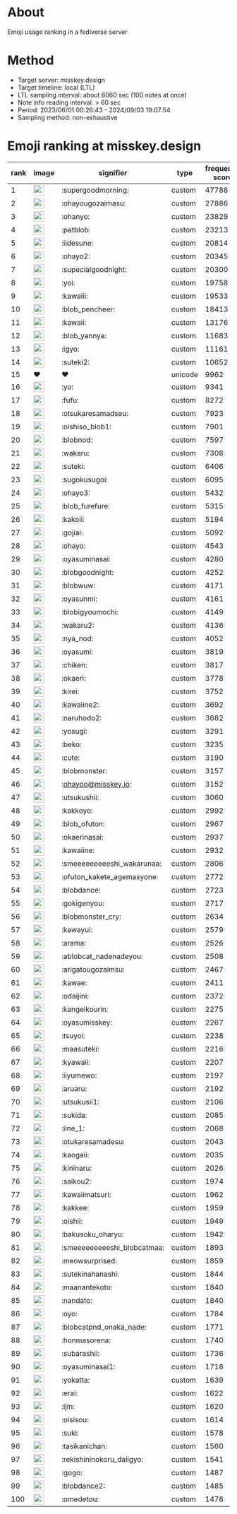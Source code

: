 # About
Emoji usage ranking in a fediverse server

# Method
- Target server: misskey.design
- Target timeline: local (LTL)
- LTL sampling interval: about 6060 sec (100 notes at once)
- Note info reading interval: > 60 sec
- Period: 2023/06/01 00:26:43 - 2024/09/03 19:07:54 
- Sampling method: non-exhaustive

# Emoji ranking at misskey.design

|rank|image|signifier|type|frequency score|
|----|----|----|----|----|
|1|<img height="24" src="https://misskey.design/emoji/supergoodmorning.webp">|:supergoodmorning:|custom|47788|
|2|<img height="24" src="https://misskey.design/emoji/ohayougozaimasu.webp">|:ohayougozaimasu:|custom|27886|
|3|<img height="24" src="https://misskey.design/emoji/ohanyo.webp">|:ohanyo:|custom|23829|
|4|<img height="24" src="https://misskey.design/emoji/patblob.webp">|:patblob:|custom|23213|
|5|<img height="24" src="https://misskey.design/emoji/iidesune.webp">|:iidesune:|custom|20814|
|6|<img height="24" src="https://misskey.design/emoji/ohayo2.webp">|:ohayo2:|custom|20345|
|7|<img height="24" src="https://misskey.design/emoji/supecialgoodnight.webp">|:supecialgoodnight:|custom|20300|
|8|<img height="24" src="https://misskey.design/emoji/yoi.webp">|:yoi:|custom|19758|
|9|<img height="24" src="https://misskey.design/emoji/kawaiii.webp">|:kawaiii:|custom|19533|
|10|<img height="24" src="https://misskey.design/emoji/blob_pencheer.webp">|:blob_pencheer:|custom|18413|
|11|<img height="24" src="https://misskey.design/emoji/kawaii.webp">|:kawaii:|custom|13176|
|12|<img height="24" src="https://misskey.design/emoji/blob_yannya.webp">|:blob_yannya:|custom|11683|
|13|<img height="24" src="https://misskey.design/emoji/igyo.webp">|:igyo:|custom|11161|
|14|<img height="24" src="https://misskey.design/emoji/suteki2.webp">|:suteki2:|custom|10652|
|15|❤|❤|unicode|9962|
|16|<img height="24" src="https://misskey.design/emoji/yo.webp">|:yo:|custom|9341|
|17|<img height="24" src="https://misskey.design/emoji/fufu.webp">|:fufu:|custom|8272|
|18|<img height="24" src="https://misskey.design/emoji/otsukaresamadseu.webp">|:otsukaresamadseu:|custom|7923|
|19|<img height="24" src="https://misskey.design/emoji/oishiso_blob1.webp">|:oishiso_blob1:|custom|7901|
|20|<img height="24" src="https://misskey.design/emoji/blobnod.webp">|:blobnod:|custom|7597|
|21|<img height="24" src="https://misskey.design/emoji/wakaru.webp">|:wakaru:|custom|7308|
|22|<img height="24" src="https://misskey.design/emoji/suteki.webp">|:suteki:|custom|6406|
|23|<img height="24" src="https://misskey.design/emoji/sugokusugoi.webp">|:sugokusugoi:|custom|6095|
|24|<img height="24" src="https://misskey.design/emoji/ohayo3.webp">|:ohayo3:|custom|5432|
|25|<img height="24" src="https://misskey.design/emoji/blob_furefure.webp">|:blob_furefure:|custom|5315|
|26|<img height="24" src="https://misskey.design/emoji/kakoii.webp">|:kakoii:|custom|5194|
|27|<img height="24" src="https://misskey.design/emoji/gojiai.webp">|:gojiai:|custom|5092|
|28|<img height="24" src="https://misskey.design/emoji/ohayo.webp">|:ohayo:|custom|4543|
|29|<img height="24" src="https://misskey.design/emoji/oyasuminasai.webp">|:oyasuminasai:|custom|4280|
|30|<img height="24" src="https://misskey.design/emoji/blobgoodnight.webp">|:blobgoodnight:|custom|4252|
|31|<img height="24" src="https://misskey.design/emoji/blobwuw.webp">|:blobwuw:|custom|4171|
|32|<img height="24" src="https://misskey.design/emoji/oyasunmi.webp">|:oyasunmi:|custom|4161|
|33|<img height="24" src="https://misskey.design/emoji/blobigyoumochi.webp">|:blobigyoumochi:|custom|4149|
|34|<img height="24" src="https://misskey.design/emoji/wakaru2.webp">|:wakaru2:|custom|4136|
|35|<img height="24" src="https://misskey.design/emoji/nya_nod.webp">|:nya_nod:|custom|4052|
|36|<img height="24" src="https://misskey.design/emoji/oyasumi.webp">|:oyasumi:|custom|3819|
|37|<img height="24" src="https://misskey.design/emoji/chiken.webp">|:chiken:|custom|3817|
|38|<img height="24" src="https://misskey.design/emoji/okaeri.webp">|:okaeri:|custom|3778|
|39|<img height="24" src="https://misskey.design/emoji/kirei.webp">|:kirei:|custom|3752|
|40|<img height="24" src="https://misskey.design/emoji/kawaiine2.webp">|:kawaiine2:|custom|3692|
|41|<img height="24" src="https://misskey.design/emoji/naruhodo2.webp">|:naruhodo2:|custom|3682|
|42|<img height="24" src="https://misskey.design/emoji/yosugi.webp">|:yosugi:|custom|3291|
|43|<img height="24" src="https://misskey.design/emoji/beko.webp">|:beko:|custom|3235|
|44|<img height="24" src="https://misskey.design/emoji/cute.webp">|:cute:|custom|3190|
|45|<img height="24" src="https://misskey.design/emoji/blobmonster.webp">|:blobmonster:|custom|3157|
|46|<img height="24" src="https://misskey.design/emoji/ohayoo.webp">|:ohayoo@misskey.io:|custom|3152|
|47|<img height="24" src="https://misskey.design/emoji/utsukushii.webp">|:utsukushii:|custom|3060|
|48|<img height="24" src="https://misskey.design/emoji/kakkoyo.webp">|:kakkoyo:|custom|2992|
|49|<img height="24" src="https://misskey.design/emoji/blob_ofuton.webp">|:blob_ofuton:|custom|2967|
|50|<img height="24" src="https://misskey.design/emoji/okaerinasai.webp">|:okaerinasai:|custom|2937|
|51|<img height="24" src="https://misskey.design/emoji/kawaiine.webp">|:kawaiine:|custom|2932|
|52|<img height="24" src="https://misskey.design/emoji/smeeeeeeeeeshi_wakarunaa.webp">|:smeeeeeeeeeshi_wakarunaa:|custom|2806|
|53|<img height="24" src="https://misskey.design/emoji/ofuton_kakete_agemasyone.webp">|:ofuton_kakete_agemasyone:|custom|2772|
|54|<img height="24" src="https://misskey.design/emoji/blobdance.webp">|:blobdance:|custom|2723|
|55|<img height="24" src="https://misskey.design/emoji/gokigenyou.webp">|:gokigenyou:|custom|2717|
|56|<img height="24" src="https://misskey.design/emoji/blobmonster_cry.webp">|:blobmonster_cry:|custom|2634|
|57|<img height="24" src="https://misskey.design/emoji/kawayui.webp">|:kawayui:|custom|2579|
|58|<img height="24" src="https://misskey.design/emoji/arama.webp">|:arama:|custom|2526|
|59|<img height="24" src="https://misskey.design/emoji/ablobcat_nadenadeyou.webp">|:ablobcat_nadenadeyou:|custom|2508|
|60|<img height="24" src="https://misskey.design/emoji/arigatougozaimsu.webp">|:arigatougozaimsu:|custom|2467|
|61|<img height="24" src="https://misskey.design/emoji/kawae.webp">|:kawae:|custom|2411|
|62|<img height="24" src="https://misskey.design/emoji/odaijini.webp">|:odaijini:|custom|2372|
|63|<img height="24" src="https://misskey.design/emoji/kangeikourin.webp">|:kangeikourin:|custom|2275|
|64|<img height="24" src="https://misskey.design/emoji/oyasumisskey.webp">|:oyasumisskey:|custom|2267|
|65|<img height="24" src="https://misskey.design/emoji/tsuyoi.webp">|:tsuyoi:|custom|2238|
|66|<img height="24" src="https://misskey.design/emoji/maasuteki.webp">|:maasuteki:|custom|2216|
|67|<img height="24" src="https://misskey.design/emoji/kyawaii.webp">|:kyawaii:|custom|2207|
|68|<img height="24" src="https://misskey.design/emoji/iiyumewo.webp">|:iiyumewo:|custom|2197|
|69|<img height="24" src="https://misskey.design/emoji/aruaru.webp">|:aruaru:|custom|2192|
|70|<img height="24" src="https://misskey.design/emoji/utsukusii1.webp">|:utsukusii1:|custom|2106|
|71|<img height="24" src="https://misskey.design/emoji/sukida.webp">|:sukida:|custom|2085|
|72|<img height="24" src="https://misskey.design/emoji/iine_1.webp">|:iine_1:|custom|2068|
|73|<img height="24" src="https://misskey.design/emoji/otukaresamadesu.webp">|:otukaresamadesu:|custom|2043|
|74|<img height="24" src="https://misskey.design/emoji/kaogaii.webp">|:kaogaii:|custom|2035|
|75|<img height="24" src="https://misskey.design/emoji/kininaru.webp">|:kininaru:|custom|2026|
|76|<img height="24" src="https://misskey.design/emoji/saikou2.webp">|:saikou2:|custom|1974|
|77|<img height="24" src="https://misskey.design/emoji/kawaiimatsuri.webp">|:kawaiimatsuri:|custom|1962|
|78|<img height="24" src="https://misskey.design/emoji/kakkee.webp">|:kakkee:|custom|1959|
|79|<img height="24" src="https://misskey.design/emoji/oishii.webp">|:oishii:|custom|1949|
|80|<img height="24" src="https://misskey.design/emoji/bakusoku_oharyu.webp">|:bakusoku_oharyu:|custom|1942|
|81|<img height="24" src="https://misskey.design/emoji/smeeeeeeeeeshi_blobcatmaa.webp">|:smeeeeeeeeeshi_blobcatmaa:|custom|1893|
|82|<img height="24" src="https://misskey.design/emoji/meowsurprised.webp">|:meowsurprised:|custom|1859|
|83|<img height="24" src="https://misskey.design/emoji/sutekinahanashi.webp">|:sutekinahanashi:|custom|1844|
|84|<img height="24" src="https://misskey.design/emoji/maanantekoto.webp">|:maanantekoto:|custom|1840|
|85|<img height="24" src="https://misskey.design/emoji/nandato.webp">|:nandato:|custom|1840|
|86|<img height="24" src="https://misskey.design/emoji/oyo.webp">|:oyo:|custom|1784|
|87|<img height="24" src="https://misskey.design/emoji/blobcatpnd_onaka_nade.webp">|:blobcatpnd_onaka_nade:|custom|1771|
|88|<img height="24" src="https://misskey.design/emoji/honmasorena.webp">|:honmasorena:|custom|1740|
|89|<img height="24" src="https://misskey.design/emoji/subarashii.webp">|:subarashii:|custom|1736|
|90|<img height="24" src="https://misskey.design/emoji/oyasuminasai1.webp">|:oyasuminasai1:|custom|1718|
|91|<img height="24" src="https://misskey.design/emoji/yokatta.webp">|:yokatta:|custom|1639|
|92|<img height="24" src="https://misskey.design/emoji/erai.webp">|:erai:|custom|1622|
|93|<img height="24" src="https://misskey.design/emoji/ijin.webp">|:ijin:|custom|1620|
|94|<img height="24" src="https://misskey.design/emoji/oisisou.webp">|:oisisou:|custom|1614|
|95|<img height="24" src="https://misskey.design/emoji/suki.webp">|:suki:|custom|1578|
|96|<img height="24" src="https://misskey.design/emoji/tasikanichan.webp">|:tasikanichan:|custom|1560|
|97|<img height="24" src="https://misskey.design/emoji/rekishininokoru_daiigyo.webp">|:rekishininokoru_daiigyo:|custom|1541|
|98|<img height="24" src="https://misskey.design/emoji/gogo.webp">|:gogo:|custom|1487|
|99|<img height="24" src="https://misskey.design/emoji/blobdance2.webp">|:blobdance2:|custom|1485|
|100|<img height="24" src="https://misskey.design/emoji/omedetou.webp">|:omedetou:|custom|1478|

